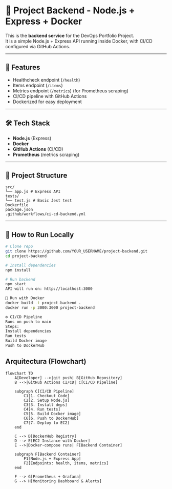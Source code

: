 # 🚀 Project Backend - Node.js + Express + Docker

This is the **backend service** for the DevOps Portfolio Project.  
It is a simple Node.js + Express API running inside Docker, with CI/CD configured via GitHub Actions.

---

## 📌 Features
- Healthcheck endpoint (`/health`)
- Items endpoint (`/items`)
- Metrics endpoint (`/metrics`) (for Prometheus scraping)
- CI/CD pipeline with GitHub Actions
- Dockerized for easy deployment

---

## 🛠️ Tech Stack
- **Node.js** (Express)
- **Docker**
- **GitHub Actions** (CI/CD)
- **Prometheus** (metrics scraping)

---

## 📂 Project Structure
```
src/
└── app.js # Express API
tests/
└── test.js # Basic Jest test
Dockerfile
package.json
.github/workflows/ci-cd-backend.yml
```

---

## 🚀 How to Run Locally
```bash
# Clone repo
git clone https://github.com/YOUR_USERNAME/project-backend.git
cd project-backend

# Install dependencies
npm install

# Run backend
npm start
API will run on: http://localhost:3000

🐳 Run with Docker
docker build -t project-backend .
docker run -p 3000:3000 project-backend

⚙️ CI/CD Pipeline
Runs on push to main
Steps:
Install dependencies
Run tests
Build Docker image
Push to DockerHub
```
## Arquitectura (Flowchart)

```mermaid
flowchart TD
    A[Developer] -->|git push| B[GitHub Repository]
    B -->|GitHub Actions CI/CD| C[CI/CD Pipeline]

    subgraph C[CI/CD Pipeline]
        C1[1. Checkout Code]
        C2[2. Setup Node.js]
        C3[3. Install deps]
        C4[4. Run tests]
        C5[5. Build Docker image]
        C6[6. Push to DockerHub]
        C7[7. Deploy to EC2]
    end

    C --> D[DockerHub Registry]
    D --> E[EC2 Instance with Docker]
    E -->|Docker-compose runs| F[Backend Container]

    subgraph F[Backend Container]
        F1[Node.js + Express App]
        F2[Endpoints: health, items, metrics]
    end

    F --> G[Prometheus + Grafana]
    G --> H[Monitoring Dashboard & Alerts]
```